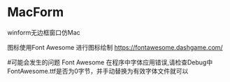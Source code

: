 # MacForm
winform无边框窗口仿Mac

图标使用Font Awesome 进行图标绘制
https://fontawesome.dashgame.com/

#可能会发生的问题
Font Awesome 在程序中字体应用错误,请检查Debug中FontAwesome.ttf是否为0字节，并手动替换为有效字体文件就可以
